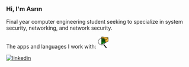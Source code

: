 ### Hi, I'm Asrın

Final year computer engineering student seeking to specialize in system security, networking, and network security.

The apps and languages I work with:
<img src="https://github.com/asrinhaktan/asrinhaktan/blob/main/Cisco-Packet-Tracer.jpg" width="30">

[![linkedin](https://img.shields.io/badge/Linkedin-000000?style=for-the-badge&logo=Linkedin&logoColor=white)](https://www.linkedin.com/in/asrın-haktan-şahin-3a6b03195/)
